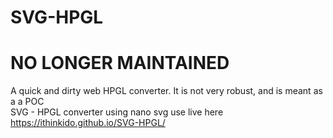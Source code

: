 # SVG-HPGL

 # NO LONGER MAINTAINED

A quick and dirty web HPGL converter. It is not very robust, and is meant as a a POC  
SVG - HPGL converter using nano svg
use live here 
https://ithinkido.github.io/SVG-HPGL/
